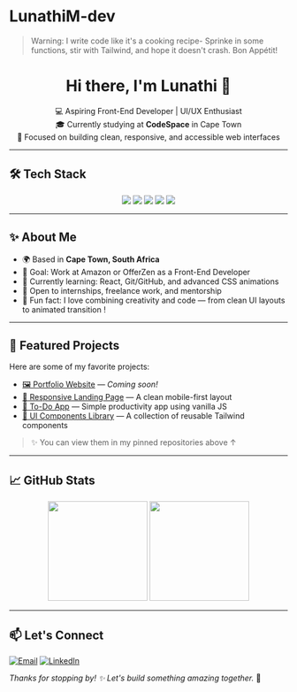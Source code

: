 # LunathiM-dev
> Warning: I write code like it's a cooking recipe- Sprinke in some functions, stir with Tailwind, and hope it doesn't crash. Bon Appétit!
<h1 align="center">Hi there, I'm Lunathi 👋</h1>

<p align="center">
  💻 Aspiring Front-End Developer | UI/UX Enthusiast <br>
  🎓 Currently studying at <strong>CodeSpace</strong> in Cape Town <br>
  🚀 Focused on building clean, responsive, and accessible web interfaces
</p>

---

## 🛠️ Tech Stack

<div align="center">
  <img src="https://img.shields.io/badge/HTML5-E34F26?style=for-the-badge&logo=html5&logoColor=white" />
  <img src="https://img.shields.io/badge/CSS3-1572B6?style=for-the-badge&logo=css3&logoColor=white" />
  <img src="https://img.shields.io/badge/JavaScript-F7DF1E?style=for-the-badge&logo=javascript&logoColor=black" />
  <img src="https://img.shields.io/badge/Tailwind-06B6D4?style=for-the-badge&logo=tailwind-css&logoColor=white" />
  <img src="https://img.shields.io/badge/React-20232a?style=for-the-badge&logo=react&logoColor=61dafb" />
</div>

---

## ✨ About Me

- 🌍 Based in **Cape Town, South Africa**
- 🎯 Goal: Work at Amazon or OfferZen as a Front-End Developer
- 🧠 Currently learning: React, Git/GitHub, and advanced CSS animations
- 💼 Open to internships, freelance work, and mentorship
- 🧩 Fun fact: I love combining creativity and code — from clean UI layouts to animated transition !

---

## 📌 Featured Projects

Here are some of my favorite projects:

- [🖼️ Portfolio Website](#) — _Coming soon!_
- [📱 Responsive Landing Page](#) — A clean mobile-first layout
- [🎯 To-Do App](#) — Simple productivity app using vanilla JS
- [🧪 UI Components Library](#) — A collection of reusable Tailwind components

> ✨ You can view them in my pinned repositories above ↑

---

## 📈 GitHub Stats

<div align="center">
  <img height="180em" src="https://github-readme-stats.vercel.app/api?username=LunathiM-dev&show_icons=true&hide_border=true&theme=tokyonight" />
  <img height="180em" src="https://github-readme-stats.vercel.app/api/top-langs/?username=LunathiM-dev&layout=compact&theme=tokyonight" />
</div>

---

## 📫 Let's Connect

[![Email](https://img.shields.io/badge/Email-mkohlwalunathi@gmail.com-red?style=flat-square&logo=gmail&logoColor=white)](mailto:mkohlwalunathi@gmail.com)
[![LinkedIn](https://img.shields.io/badge/LinkedIn-Lunathi%20Mkohlwa-blue?style=flat-square&logo=linkedin&logoColor=white)](https://www.linkedin.com/in/lunathi-mkohlwa)

_Thanks for stopping by! ✨ Let's build something amazing together._ 🚀
